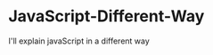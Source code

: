                                                                                                                                                                                                                                                        
# JavaScript-Different-Way
I'll explain javaScript in a different way       
  









